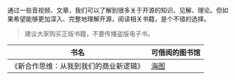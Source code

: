 通过一些音视频、文章，我们可以了解到很多关于开源的知识、见解、理论。但如果希望能够更加深入、完整地理解开源，阅读相关书籍，是个不错的选择。

> 建议大家购买正版书籍，不要传播盗版电子书。

|书名|可借阅的图书馆|
|---|---|
|《新合作思维：从我到我们的商业新逻辑》|[海图](http://primo.clcn.net.cn:1701/primo_library/libweb/action/display.do?tabs=detailsTab&ct=display&fn=search&doc=CLCN_ALEPH_CN004074352&indx=1&recIds=CLCN_ALEPH_CN004074352&recIdxs=0&elementId=0&renderMode=poppedOut&displayMode=full&frbrVersion=&vl(57223009UI0)=title&frbg=&&dscnt=0&scp.scps=scope%3A%28HD%29&mode=Basic&vid=HD&srt=rank&tab=default_tab&dum=true&vl(freeText0)=%E4%BB%8E%E6%88%91%E5%88%B0%E6%88%91%E4%BB%AC%E7%9A%84%E5%95%86%E4%B8%9A%E6%96%B0%E9%80%BB%E8%BE%91&dstmp=1641713352432)|
